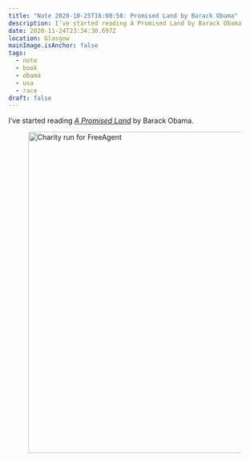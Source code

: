 ```yaml
---
title: "Note 2020-10-25T16:00:58: Promised Land by Barack Obama"
description: I’ve started reading A Promised Land by Barack Obama
date: 2020-11-24T23:34:30.697Z
location: Glasgow
mainImage.isAnchor: false
tags:
  - note
  - book
  - obama
  - usa
  - race
draft: false
---
```

I’ve started reading [*A Promised Land*](https://uk.bookshop.org/a/4340/9780241491515) by Barack Obama.

<figure>
  <a href="https://uk.bookshop.org/a/4340/9780241491515">
    <img src="https://res.cloudinary.com/fuzzylogic/image/upload/q_auto,f_auto,w_640/v1606339531/a-promised-land-barack-obama_t3klf4.png" alt="Charity run for FreeAgent" loading="lazy" width="640">
  </a>
</figure>
